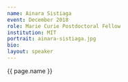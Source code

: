 ```yaml
---
name: Ainara Sistiaga
event: December 2018
role: Marie Curie Postdoctoral Fellow
institution: MIT
portrait: ainara-sistiaga.jpg
bio: 
layout: speaker
---
```


{{ page.name }}